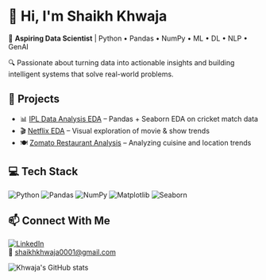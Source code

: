 # 👋 Hi, I'm Shaikh Khwaja

🎯 **Aspiring Data Scientist** | Python • Pandas • NumPy • ML • DL • NLP • GenAI  

🔍 Passionate about turning data into actionable insights and building intelligent systems that solve real-world problems.

## 🚀 Projects
- 📊 [IPL Data Analysis EDA](https://github.com/Khwaja-ds/Data-Science-and-AI-ML-6-months/tree/main/Projects/EDA-IPL%20Data%20Analysis) – Pandas + Seaborn EDA on cricket match data  
- 🎬 [Netflix EDA](#) – Visual exploration of movie & show trends  
- 🍽 [Zomato Restaurant Analysis](#) – Analyzing cuisine and location trends  

## 💻 Tech Stack
![Python](https://img.shields.io/badge/-Python-black?style=flat-square&logo=python)
![Pandas](https://img.shields.io/badge/-Pandas-150458?style=flat-square&logo=pandas)
![NumPy](https://img.shields.io/badge/-NumPy-013243?style=flat-square&logo=numpy)
![Matplotlib](https://img.shields.io/badge/-Matplotlib-darkblue?style=flat-square)
![Seaborn](https://img.shields.io/badge/-Seaborn-lightblue?style=flat-square)

## 📫 Connect With Me
[![LinkedIn](https://img.shields.io/badge/-LinkedIn-blue?logo=linkedin&style=flat-square)](https://www.linkedin.com/in/khwaja-shaikh-1ba149348)  
📧 shaikhkhwaja0001@gmail.com

![Khwaja's GitHub stats](https://github-readme-stats.vercel.app/api?username=Khwaja-ds&show_icons=true&theme=default)

